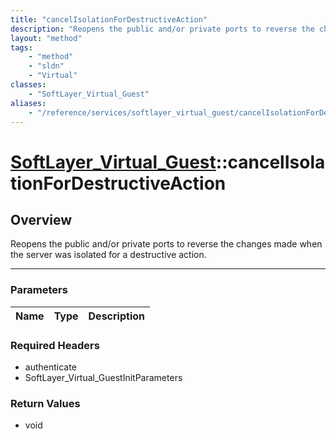 ```yaml
---
title: "cancelIsolationForDestructiveAction"
description: "Reopens the public and/or private ports to reverse the changes made when the server was isolated for a destructive actio... "
layout: "method"
tags:
    - "method"
    - "sldn"
    - "Virtual"
classes:
    - "SoftLayer_Virtual_Guest"
aliases:
    - "/reference/services/softlayer_virtual_guest/cancelIsolationForDestructiveAction"
---
```

# [SoftLayer_Virtual_Guest](/reference/services/SoftLayer_Virtual_Guest)::cancelIsolationForDestructiveAction




## Overview 
Reopens the public and/or private ports to reverse the changes made when the server was isolated for a destructive action. 

-----

### Parameters 
|Name | Type | Description |
| --- | --- | --- |


### Required Headers
* authenticate
* SoftLayer_Virtual_GuestInitParameters


### Return Values
* void




